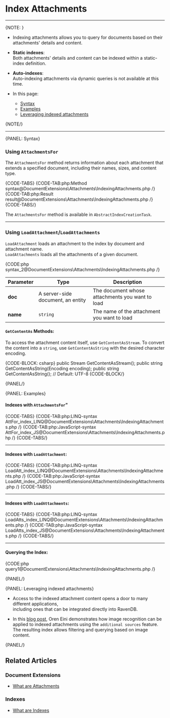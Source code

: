# Index Attachments
---

{NOTE: }

* Indexing attachments allows you to query for documents based on their attachments' details and content.

* **Static indexes**:   
  Both attachments' details and content can be indexed within a static-index definition.

* **Auto-indexes**:  
  Auto-indexing attachments via dynamic queries is not available at this time.


* In this page:  
  * [Syntax](../../document-extensions/attachments/indexing#syntax)  
  * [Examples](../../document-extensions/attachments/indexing#examples)  
  * [Leveraging indexed attachments](../../document-extensions/attachments/indexing#leveraging-indexed-attachments)  

{NOTE/}

---

{PANEL: Syntax}

### Using `AttachmentsFor`

The `AttachmentsFor` method returns information about each attachment that extends 
a specified document, including their names, sizes, and content type.  

{CODE-TABS}
{CODE-TAB:php:Method syntax@DocumentExtensions\Attachments\IndexingAttachments.php /}
{CODE-TAB:php:Result result@DocumentExtensions\Attachments\IndexingAttachments.php /}
{CODE-TABS/}

The `AttachmentsFor` method is available in `AbstractIndexCreationTask`.

---

### Using `LoadAttachment`/`LoadAttachments`

`LoadAttachment` loads an attachment to the index by document and attachment name.  
`LoadAttachments` loads all the attachments of a given document.  

{CODE:php syntax_2@DocumentExtensions\Attachments\IndexingAttachments.php /}

| Parameter | Type | Description |
| - | - | - |
| **doc** | A server-side document, an entity | The document whose attachments you want to load |
| **name** | `string` | The name of the attachment you want to load |

#### `GetContentAs` Methods:

To access the attachment content itself, use `GetContentAsStream`. To 
convert the content into a `string`, use `GetContentAsString` with 
the desired character encoding.  

{CODE-BLOCK: csharp}
public Stream GetContentAsStream();
public string GetContentAsString(Encoding encoding);
public string GetContentAsString(); // Default: UTF-8
{CODE-BLOCK/}

{PANEL/}

{PANEL: Examples}

#### Indexes with `AttachmentsFor`"

{CODE-TABS}
{CODE-TAB:php:LINQ-syntax AttFor_index_LINQ@DocumentExtensions\Attachments\IndexingAttachments.php /}
{CODE-TAB:php:JavaScript-syntax AttFor_index_JS@DocumentExtensions\Attachments\IndexingAttachments.php /}
{CODE-TABS/}

---

#### Indexes with `LoadAttachment`:

{CODE-TABS}
{CODE-TAB:php:LINQ-syntax LoadAtt_index_LINQ@DocumentExtensions\Attachments\IndexingAttachments.php /}
{CODE-TAB:php:JavaScript-syntax LoadAtt_index_JS@DocumentExtensions\Attachments\IndexingAttachments.php /}
{CODE-TABS/}

---

#### Indexes with `LoadAttachments`:

{CODE-TABS}
{CODE-TAB:php:LINQ-syntax LoadAtts_index_LINQ@DocumentExtensions\Attachments\IndexingAttachments.php /}
{CODE-TAB:php:JavaScript-syntax LoadAtts_index_JS@DocumentExtensions\Attachments\IndexingAttachments.php /}
{CODE-TABS/}

---

#### Querying the Index:

{CODE:php query1@DocumentExtensions\Attachments\IndexingAttachments.php /}

{PANEL/}

{PANEL: Leveraging indexed attachments}

* Access to the indexed attachment content opens a door to many different applications,  
  including ones that can be integrated directly into RavenDB.

* In this [blog post](https://ayende.com/blog/192001-B/using-machine-learning-with-ravendb),
  Oren Eini demonstrates how image recognition can be applied to indexed attachments using the 
  `additional sources` feature.  
  The resulting index allows filtering and querying based on image content.  

{PANEL/}

## Related Articles

### Document Extensions

- [What are Attachments](../../document-extensions/attachments/what-are-attachments)  

### Indexes

- [What are Indexes](../../indexes/what-are-indexes)
